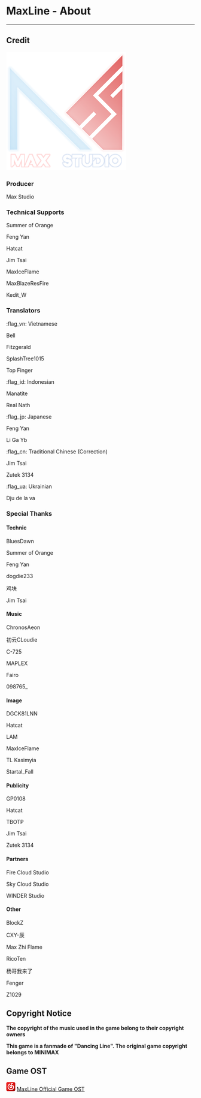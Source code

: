 # MaxLine - About
*****
## Credit
![studio](img/studio.png)

### Producer
Max Studio

### Technical Supports
Summer of Orange

Feng Yan

Hatcat

Jim Tsai

MaxIceFlame

MaxBlazeResFire

Kedit_W

### Translators
:flag_vn: Vietnamese

Bell

Fitzgerald

SplashTree1015

Top Finger

:flag_id: Indonesian

Manatite

Real Nath

:flag_jp: Japanese

Feng Yan

Li Ga Yb

:flag_cn: Traditional Chinese (Correction)

Jim Tsai

Zutek 3134

:flag_ua: Ukrainian

Dju de la va

### Special Thanks
#### Technic
BluesDawn

Summer of Orange

Feng Yan

dogdie233

鸡块

Jim Tsai

#### Music
ChronosAeon

初云CLoudie

C-725

MAPLEX

Fairo

098765_

#### Image
DGCK81LNN

Hatcat

LAM

MaxIceFlame

TL Kasimyia

Startal_Fall

#### Publicity
GP0108

Hatcat

TBOTP

Jim Tsai

Zutek 3134

#### Partners
Fire Cloud Studio

Sky Cloud Studio

WINDER Studio

#### Other
BlockZ

CXY-辰

Max Zhi Flame

RicoTen

杨哥我来了

Fenger

Z1029

## Copyright Notice
**The copyright of the music used in the game belong to their copyright owners**

**This game is a fanmade of "Dancing Line". The original game copyright belongs to MINIMAX**

## Game OST
![music](img/music.png) [MaxLine Official Game OST](https://music.163.com/djradio?id=1004185369 "NetEase Cloud Music")